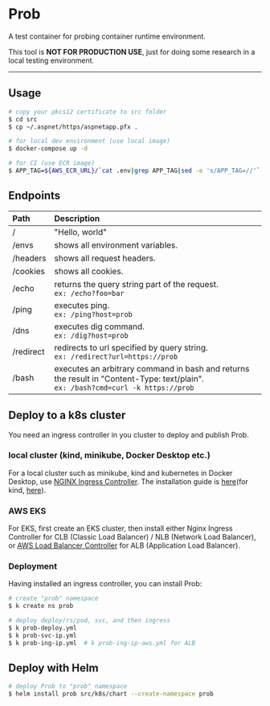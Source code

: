 # Prob

A test container for probing container runtime environment.

This tool is **NOT FOR PRODUCTION USE**, just for doing some research in a local testing environment.

---

## Usage

```bash
# copy your pkcs12 certificate to src folder
$ cd src
$ cp ~/.aspnet/https/aspnetapp.pfx .

# for local dev environment (use local image)
$ docker-compose up -d

# for CI (use ECR image)
$ APP_TAG=${AWS_ECR_URL}/`cat .env|grep APP_TAG|sed -e 's/APP_TAG=//'` docker-compose up -d
```

## Endpoints

| Path      | Description                                                                                                                          |
| :-------- | :----------------------------------------------------------------------------------------------------------------------------------- |
| /         | "Hello, world"                                                                                                                       |
| /envs     | shows all environment variables.                                                                                                     |
| /headers  | shows all request headers.                                                                                                           |
| /cookies  | shows all cookies.                                                                                                                   |
| /echo     | returns the query string part of the request. <br>`ex: /echo?foo=bar`                                                                |
| /ping     | executes ping. <br>`ex: /ping?host=prob`                                                                                             |
| /dns      | executes dig command. <br>`ex: /dig?host=prob`                                                                                       |
| /redirect | redirects to url specified by query string. <br>`ex: /redirect?url=https://prob`                                                     |
| /bash     | executes an arbitrary command in bash and returns the result in "Content-Type: text/plain". <br>`ex: /bash?cmd=curl -k https://prob` |

## Deploy to a k8s cluster

You need an ingress controller in you cluster to deploy and publish Prob.

### local cluster (kind, minikube, Docker Desktop etc.)

For a local cluster such as minikube, kind and kubernetes in Docker Desktop, use [NGINX Ingress Controller](https://kubernetes.github.io/ingress-nginx/). The installation guide is [here](https://kubernetes.github.io/ingress-nginx/deploy/#provider-specific-steps)(for kind, [here](https://kind.sigs.k8s.io/docs/user/ingress/#ingress-nginx)).

### AWS EKS

For EKS, first create an EKS cluster, then install either Nginx Ingress Controller for CLB (Classic Load Balancer) / NLB (Network Load Balancer), or [AWS Load Balancer Controller](https://docs.aws.amazon.com/eks/latest/userguide/aws-load-balancer-controller.html) for ALB (Application Load Balancer).

### Deployment

Having installed an ingress controller, you can install Prob:

```Bash
# create "prob" namespace
$ k create ns prob

# deploy deploy/rs/pod, svc, and then ingress
$ k prob-deploy.yml
$ k prob-svc-ip.yml
$ k prob-ing-ip.yml  # k prob-ing-ip-aws.yml for ALB
```

## Deploy with Helm

```Bash
# deploy Prob to "prob" namespace
$ helm install prob src/k8s/chart --create-namespace prob
```
